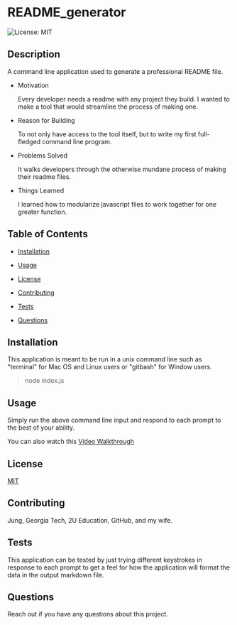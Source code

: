 # README_generator  

  

  ![License: MIT](https://img.shields.io/badge/License-MIT-yellow.svg)
  ## Description  

  

  A command line application used to generate a professional README file.  

  * Motivation  

    Every developer needs a readme with any project they build. I wanted to make a tool that would streamline the process of making one.  

  * Reason for Building  

    To not only have access to the tool itself, but to write my first full-fledged command line program.  

  * Problems Solved  

    It walks developers through the otherwise mundane process of making their readme files.  

  * Things Learned  

    I learned how to modularize javascript files to work together for one greater function.  

  

  ## Table of Contents  

  

  * [Installation](#installation)  

  * [Usage](#usage)  

  * [License](#license)  

  * [Contributing](#contributing)  

  * [Tests](#tests)  

  * [Questions](#questions)  

  

  ## Installation  

  

  This application is meant to be run in a unix command line such as "terminal" for Mac OS and Linux users or "gitbash" for Window users.  

  

  > node index.js  

  

  ## Usage  

  

  Simply run the above command line input and respond to each prompt to the best of your ability.

  You can also watch this [Video Walkthrough](https://drive.google.com/file/d/145gF7vAXcNt8LeeHQOJCevKTdwZ2MVxV/view)

  ## License  

  

  [MIT](https://opensource.org/licenses/MIT)  

  

  ## Contributing  

  

  Jung, Georgia Tech, 2U Education, GitHub, and my wife.  

  

  ## Tests  

  

  This application can be tested by just trying different keystrokes in response to each prompt to get a feel for how the application will format the data in the output markdown file.  

  

  ## Questions  

  

  Reach out if you have any questions about this project.
